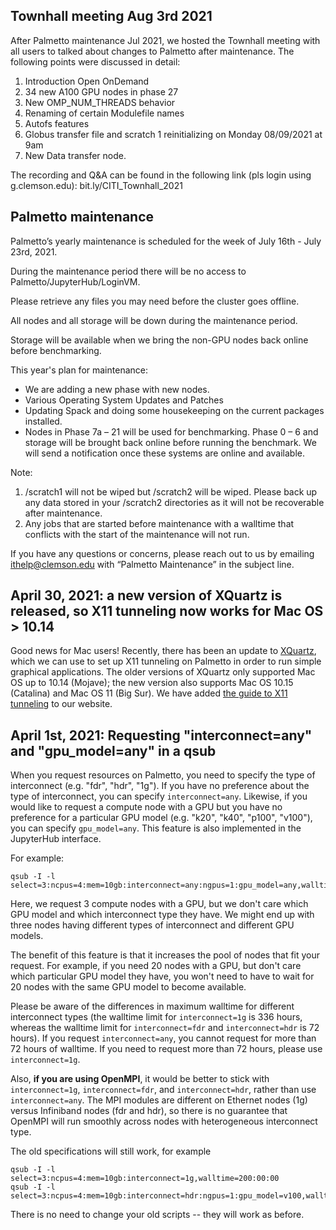 ## Townhall meeting Aug 3rd 2021
After Palmetto maintenance Jul 2021, we hosted the Townhall meeting with all users to talked about changes to Palmetto after maintenance.
The following points were discussed in detail:

1. Introduction Open OnDemand
2. 34 new A100 GPU nodes in phase 27
3. New OMP_NUM_THREADS behavior
4. Renaming of certain Modulefile names
5. Autofs features 
6. Globus transfer file and scratch 1 reinitializing on Monday 08/09/2021 at 9am
7. New Data transfer node. 

The recording and Q&A can be found in the following link (pls login using g.clemson.edu): 
bit.ly/CITI_Townhall_2021

## Palmetto maintenance
Palmetto’s yearly maintenance is scheduled for the week of July 16th - July 23rd, 2021. 

During the maintenance period there will be no access to Palmetto/JupyterHub/LoginVM.

Please retrieve any files you may need before the cluster goes offline.


All nodes and all storage will be down during the maintenance period.

Storage will be available when we bring the non-GPU nodes back online before benchmarking.

This year's plan for maintenance:

- We are adding a new phase with new nodes.
- Various Operating System Updates and Patches
- Updating Spack and doing some housekeeping on the current packages installed.
- Nodes in Phase 7a – 21 will be used for benchmarking. Phase 0 – 6 and storage will be brought back online before running the benchmark. We will send a notification once these systems are online and available.

Note:

1)	/scratch1 will not be wiped but /scratch2 will be wiped. Please back up any data stored in your /scratch2 directories as it will not be recoverable after maintenance.
2)	Any jobs that are started before maintenance with a walltime that conflicts with the start of the maintenance will not run.

If you have any questions or concerns, please reach out to us by emailing ithelp@clemson.edu with “Palmetto Maintenance” in the subject line.


## April 30, 2021: a new version of XQuartz is released, so X11 tunneling now works for Mac OS > 10.14

Good news for Mac users! Recently, there has been an update to [XQuartz](https://www.xquartz.org/), which we can use to set up X11 tunneling on Palmetto in order to run simple graphical applications. The older versions of XQuartz only supported Mac OS up to 10.14 (Mojave); the new version also supports Mac OS 10.15 (Catalina) and Mac OS 11 (Big Sur). We have added [the guide to X11 tunneling](https://www.palmetto.clemson.edu/palmetto/basic/x11_tunneling/) to our website. 


## April 1st, 2021: Requesting "interconnect=any" and "gpu_model=any" in a qsub

When you request resources on Palmetto, you need to specify the type of interconnect (e.g. "fdr", "hdr", "1g"). If you have no preference about the type of interconnect, you can specify `interconnect=any`. Likewise, if you would like to request a compute node with a GPU but you have no preference for a particular GPU model (e.g. "k20", "k40", "p100", "v100"), you can specify `gpu_model=any`. This feature is also implemented in the JupyterHub interface.

For example:

~~~
qsub -I -l select=3:ncpus=4:mem=10gb:interconnect=any:ngpus=1:gpu_model=any,walltime=1:00:00
~~~

Here, we request 3 compute nodes with a GPU, but we don't care which GPU model and which interconnect type they have. We might end up with three nodes having different types of interconnect and different GPU models.

The benefit of this feature is that it increases the pool of nodes that fit your request. For example, if you need 20 nodes with a GPU, but don't care which particular GPU model they have, you won't need to have to wait for 20 nodes with the same GPU model to become available.

Please be aware of the differences in maximum walltime for different interconnect types (the walltime limit for `interconnect=1g` is 336 hours, whereas the walltime limit for `interconnect=fdr` and `interconnect=hdr` is 72 hours). If you request `interconnect=any`, you cannot request for more than 72 hours of walltime. If you need to request more than 72 hours, please use `interconnect=1g`.

Also, **if you are using OpenMPI**, it would be better to stick with `interconnect=1g`, `interconnect=fdr`, and `interconnect=hdr`, rather than use `interconnect=any`. The MPI modules are different on Ethernet nodes (1g) versus Infiniband nodes (fdr and hdr), so there is no guarantee that OpenMPI will run smoothly across nodes with heterogeneous interconnect type.

The old specifications will still work, for example
~~~
qsub -I -l select=3:ncpus=4:mem=10gb:interconnect=1g,walltime=200:00:00
qsub -I -l select=3:ncpus=4:mem=10gb:interconnect=hdr:ngpus=1:gpu_model=v100,walltime=1:00:00
~~~
There is no need to change your old scripts -- they will work as before.
